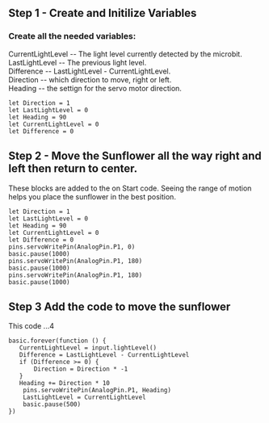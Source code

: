 ## Step 1 - Create and Initilize Variables
### Create all the needed variables:

CurrentLightLevel -- The light level currently detected by the microbit.  
LastLightLevel -- The previous light level.  
Difference -- LastLightLevel - CurrentLightLevel.  
Direction -- which direction to move, right or left.  
Heading -- the settign for the servo motor direction.     


```blocks
let Direction = 1
let LastLightLevel = 0
let Heading = 90
let CurrentLightLevel = 0
let Difference = 0
```


## Step 2 - Move the Sunflower all the way right and left then return to center.
These blocks are added to the on Start code.  Seeing the range of motion helps you place the sunflower in the best position.

```blocks
let Direction = 1
let LastLightLevel = 0
let Heading = 90
let CurrentLightLevel = 0
let Difference = 0
pins.servoWritePin(AnalogPin.P1, 0)
basic.pause(1000)
pins.servoWritePin(AnalogPin.P1, 180)
basic.pause(1000)
pins.servoWritePin(AnalogPin.P1, 180)
basic.pause(1000)
```

## Step 3 Add the code to move the sunflower
This code ...4

```blocks
basic.forever(function () {
   CurrentLightLevel = input.lightLevel()
   Difference = LastLightLevel - CurrentLightLevel
   if (Difference >= 0) {
       Direction = Direction * -1
   }
   Heading += Direction * 10
    pins.servoWritePin(AnalogPin.P1, Heading)
    LastLightLevel = CurrentLightLevel
    basic.pause(500)
})
```

<script src="https://makecode.com/gh-pages-embed.js"></script><script>makeCodeRender("{{ site.makecode.home_url }}", "{{ site.github.owner_name }}/{{ site.github.repository_name }}");</script>
